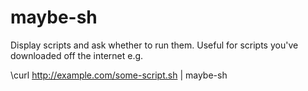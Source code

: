 # maybe-sh

Display scripts and ask whether to run them.
Useful for scripts you've downloaded off the internet e.g.

   \curl http://example.com/some-script.sh | maybe-sh
